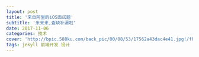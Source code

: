 ```yaml
---
layout: post
title: '来自阿里的iOS面试题'
subtitle: '来来来,查缺补漏啦'
date: 2017-11-06
categories: 技术
cover: 'http://bpic.588ku.com/back_pic/00/08/53/17562a43dac4e41.jpg!/fh/300/quality/90/unsharp/true/compress/true'
tags: jekyll 前端开发 设计
---
```

